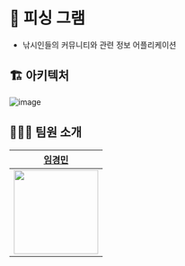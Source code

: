 # 🎣 피싱 그램
- 낚시인들의 커뮤니티와 관련 정보 어플리케이션

## 🏗 아키텍처

![image](https://user-images.githubusercontent.com/42952358/130036040-9ec08405-efa9-40dd-a4f0-8ffeac6451d7.png)

## 

## 💁🏻‍♂️ 팀원 소개

| [임경민](https://github.com/ljlm0402) |
| :--: |
| <img width="150px" height="150px" src="https://avatars.githubusercontent.com/u/42952358?v=4" /> |
